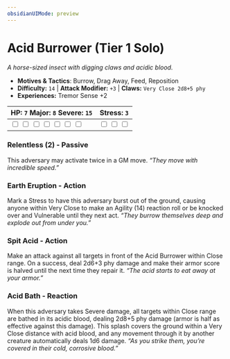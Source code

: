 ```yaml
---
obsidianUIMode: preview
---
```

# Acid Burrower (Tier 1 Solo)

*A horse-sized insect with digging claws and acidic blood.*

- **Motives & Tactics**: Burrow, Drag Away, Feed, Reposition
- **Difficulty:** `14` | **Attack Modifier:** `+3` | **Claws:** `Very Close 2d8+5 phy`
- **Experiences:** Tremor Sense +2

| HP: `7` Major: `8` Severe: `15`                                                                                                                                                                                                                                                                                                                 | Stress: `3`                                                                                                                                     |
| ----------------------------------------------------------------------------------------------------------------------------------------------------------------------------------------------------------------------------------------------------------------------------------------------------------------------------------------------- | ----------------------------------------------------------------------------------------------------------------------------------------------- |
| <input type="checkbox" unchecked id="a1d63749"> <input type="checkbox" unchecked id="fcc01b22"> <input type="checkbox" unchecked id="d3b44539"> <input type="checkbox" unchecked id="4fb7dca9"> <input type="checkbox" unchecked id="2a4b3226"> <input type="checkbox" unchecked id="425ea92a"> <input type="checkbox" unchecked id="2601940e"> | <input type="checkbox" unchecked id="f4a13964"> <input type="checkbox" unchecked id="1440cd90"> <input type="checkbox" unchecked id="7fe1f4f5"> |

### Relentless (2) - Passive

This adversary may activate twice in a GM move. *“They move with incredible speed.”*

### Earth Eruption - Action

Mark a Stress to have this adversary burst out of the ground, causing anyone within Very Close to make an Agility (14) reaction roll or be knocked over and Vulnerable until they next act. *“They burrow themselves deep and explode out from under you.”*

### Spit Acid - Action

Make an attack against all targets in front of the Acid Burrower within Close range. On a success, deal 2d6+3 phy damage and make their armor score is halved until the next time they repair it. *“The acid starts to eat away at your armor.”*

### Acid Bath - Reaction

When this adversary takes Severe damage, all targets within Close range are bathed in its acidic blood, dealing 2d8+5 phy damage (armor is half as effective against this damage). This splash covers the ground within a Very Close distance with acid blood, and any movement through it by another creature automatically deals 1d6 damage. *“As you strike them, you’re covered in their cold, corrosive blood.”*


